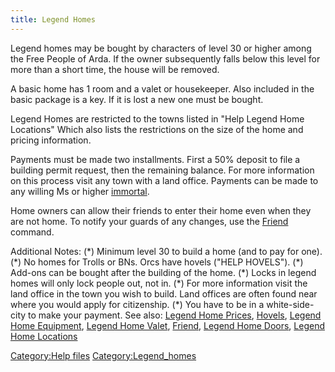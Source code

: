 ```yaml
---
title: Legend Homes
---
```


Legend homes may be bought by characters of level 30 or higher among the
Free People of Arda. If the owner subsequently falls below this level
for more than a short time, the house will be removed.

A basic home has 1 room and a valet or housekeeper. Also included in the
basic package is a key. If it is lost a new one must be bought.

Legend Homes are restricted to the towns listed in "Help Legend Home
Locations" Which also lists the restrictions on the size of the home and
pricing information.

Payments must be made two installments. First a 50% deposit to file a
building permit request, then the remaining balance. For more
information on this process visit any town with a land office. Payments
can be made to any willing Ms or higher [immortal](Ainur "wikilink").

Home owners can allow their friends to enter their home even when they
are not home. To notify your guards of any changes, use the
[Friend](Friend "wikilink") command.

Additional Notes: (\*) Minimum level 30 to build a home (and to pay for
one). (\*) No homes for Trolls or BNs. Orcs have hovels ("HELP HOVELS").
(\*) Add-ons can be bought after the building of the home. (\*) Locks in
legend homes will only lock people out, not in. (\*) For more
information visit the land office in the town you wish to build. Land
offices are often found near where you would apply for citizenship. (\*)
You have to be in a white-side-city to make your payment. See also:
[Legend Home Prices](Legend_Home_Prices "wikilink"),
[Hovels](Hovels "wikilink"), [Legend Home
Equipment](Legend_Home_Equipment "wikilink"), [Legend Home
Valet](Legend_Home_Valet "wikilink"), [Friend](Friend "wikilink"),
[Legend Home Doors](Legend_Home_Doors "wikilink"), [Legend Home
Locations](Legend_Home_Locations "wikilink")

[Category:Help files](Category:Help_files "wikilink")
[Category:Legend_homes](Category:Legend_homes "wikilink")